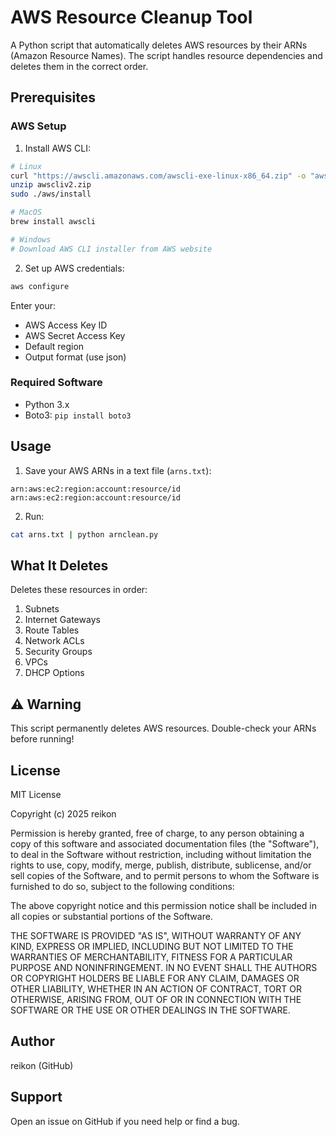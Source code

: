 
# AWS Resource Cleanup Tool

A Python script that automatically deletes AWS resources by their ARNs (Amazon Resource Names). The script handles resource dependencies and deletes them in the correct order.

## Prerequisites

### AWS Setup

1. Install AWS CLI:
```bash
# Linux
curl "https://awscli.amazonaws.com/awscli-exe-linux-x86_64.zip" -o "awscliv2.zip"
unzip awscliv2.zip
sudo ./aws/install

# MacOS
brew install awscli

# Windows
# Download AWS CLI installer from AWS website
```

2. Set up AWS credentials:
```bash
aws configure
```
Enter your:
- AWS Access Key ID
- AWS Secret Access Key
- Default region
- Output format (use json)

### Required Software

- Python 3.x
- Boto3: `pip install boto3`

## Usage

1. Save your AWS ARNs in a text file (`arns.txt`):
```
arn:aws:ec2:region:account:resource/id
arn:aws:ec2:region:account:resource/id
```

2. Run:
```bash
cat arns.txt | python arnclean.py
```

## What It Deletes

Deletes these resources in order:
1. Subnets
2. Internet Gateways
3. Route Tables
4. Network ACLs
5. Security Groups
6. VPCs
7. DHCP Options

## ⚠️ Warning

This script permanently deletes AWS resources. Double-check your ARNs before running!

## License

MIT License

Copyright (c) 2025 reikon

Permission is hereby granted, free of charge, to any person obtaining a copy
of this software and associated documentation files (the "Software"), to deal
in the Software without restriction, including without limitation the rights
to use, copy, modify, merge, publish, distribute, sublicense, and/or sell
copies of the Software, and to permit persons to whom the Software is
furnished to do so, subject to the following conditions:

The above copyright notice and this permission notice shall be included in all
copies or substantial portions of the Software.

THE SOFTWARE IS PROVIDED "AS IS", WITHOUT WARRANTY OF ANY KIND, EXPRESS OR
IMPLIED, INCLUDING BUT NOT LIMITED TO THE WARRANTIES OF MERCHANTABILITY,
FITNESS FOR A PARTICULAR PURPOSE AND NONINFRINGEMENT. IN NO EVENT SHALL THE
AUTHORS OR COPYRIGHT HOLDERS BE LIABLE FOR ANY CLAIM, DAMAGES OR OTHER
LIABILITY, WHETHER IN AN ACTION OF CONTRACT, TORT OR OTHERWISE, ARISING FROM,
OUT OF OR IN CONNECTION WITH THE SOFTWARE OR THE USE OR OTHER DEALINGS IN THE
SOFTWARE.

## Author

reikon (GitHub)

## Support

Open an issue on GitHub if you need help or find a bug.
```
